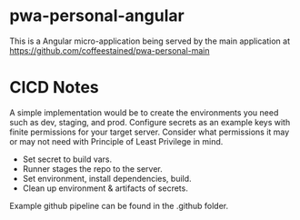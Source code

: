 # pwa-personal-angular
This is a Angular micro-application being served by the main application at https://github.com/coffeestained/pwa-personal-main

# CICD Notes
A simple implementation would be to create the environments you need such as dev, staging, and prod. 
Configure secrets as an example keys with finite permissions for your target server. 
Consider what permissions it may or may not need with Principle of Least Privilege in mind.

- Set secret to build vars.
- Runner stages the repo to the server.
- Set environment, install dependencies, build.
- Clean up environment & artifacts of secrets.

Example github pipeline can be found in the .github folder.